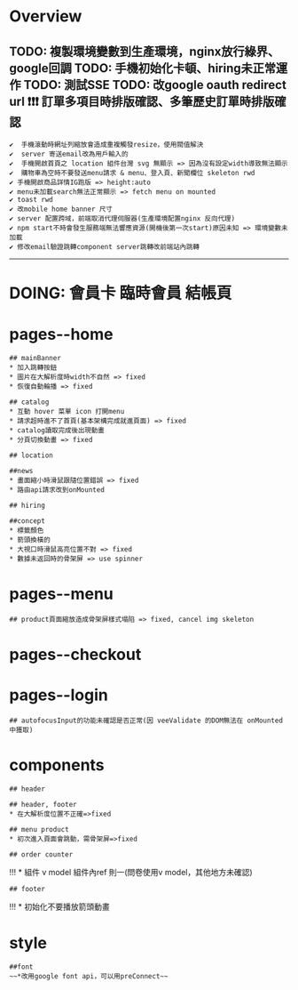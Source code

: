 # Overview
  TODO: 複製環境變數到生產環境，nginx放行綠界、google回調
  TODO: 手機初始化卡頓、hiring未正常運作
  TODO: 測試SSE
  TODO: 改google oauth redirect url
    ❗❗❗ 訂單多項目時排版確認、多筆歷史訂單時排版確認
------------------------------------------------------------------------
    ✔️  手機滾動時網址列縮放會造成重複觸發resize，使用閥值解決
    ✔️  server 寄送email改為用戶輸入的
    ✔️  手機開啟首頁之 location 組件台灣 svg 無顯示 => 因為沒有設定width導致無法顯示
    ✔️  購物車為空時不要發送menu請求 & menu、登入頁、新聞欄位 skeleton rwd 
    ✔️ 手機開啟商品詳情IG跑版 => height:auto
    ✔️ menu未加載search無法正常顯示 => fetch menu on mounted
    ✔️ toast rwd
    ✔️ 改mobile home banner 尺寸
    ✔️ server 配置跨域，前端取消代理伺服器(生產環境配置nginx 反向代理)
    ✔️ npm start不時會發生服務端無法響應資源(開機後第一次start)原因未知 => 環境變數未加載
    ✔️ 修改email驗證跳轉component server跳轉改前端站內跳轉
------------------------------------------------------------------------
# DOING: 會員卡 臨時會員 結帳頁

# pages--home 
    ## mainBanner
    * 加入跳轉按鈕
    * 圖片在大解析度時width不自然 => fixed
    * 恢復自動輪播 => fixed

    ## catalog
    * 互動 hover 菜單 icon 打開menu
    * 請求超時進不了首頁(基本架構完成就進頁面) => fixed
    * catalog讀取完成後出現動畫
    * 分頁切換動畫 => fixed

    ## location

    ##news
    * 畫面縮小時滑鼠跟隨位置錯誤 => fixed
    * 路由api請求改到onMounted

    ## hiring

    ##concept
    * 標籤顏色
    * 箭頭換橫的
    * 大視口時滑鼠高亮位置不對 => fixed
    * 數據未返回時的骨架屏 => use spinner

# pages--menu
    ## product頁面縮放造成骨架屏樣式塌陷 => fixed, cancel img skeleton

# pages--checkout


# pages--login
    ## autofocusInput的功能未確認是否正常(因 veeValidate 的DOM無法在 onMounted 中獲取)

# components
    ## header

    ## header, footer
    * 在大解析度位置不正確=>fixed

    ## menu product
    * 初次進入頁面會跳動，需骨架屏=>fixed

    ## order counter
!!! * 組件 v model 組件內ref 則一(問卷使用v model，其他地方未確認)

    ## footer
!!! * 初始化不要播放箭頭動畫

# style
    ##font
    ~~*改用google font api，可以用preConnect~~

    